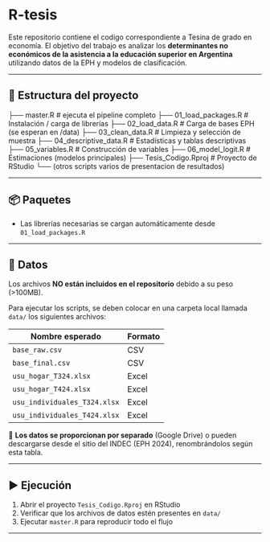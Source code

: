 # R-tesis

Este repositorio contiene el codigo correspondiente a Tesina de grado en economía.
El objetivo del trabajo es analizar los **determinantes no económicos de la asistencia a la educación superior en Argentina** utilizando datos de la EPH y modelos de clasificación.

---

## 📁 Estructura del proyecto
├── master.R                # ejecuta el pipeline completo
├── 01_load_packages.R      # Instalación / carga de librerías
├── 02_load_data.R          # Carga de bases EPH (se esperan en /data)
├── 03_clean_data.R         # Limpieza y selección de muestra
├── 04_descriptive_data.R   # Estadísticas y tablas descriptivas
├── 05_variables.R          # Construcción de variables
├── 06_model_logit.R        # Estimaciones (modelos principales)
├── Tesis_Codigo.Rproj      # Proyecto de RStudio
└── (otros scripts varios de presentacion de resultados)

---

## 📦 Paquetes
- Las librerías necesarias se cargan automáticamente desde `01_load_packages.R`

---

## 📂 Datos

Los archivos **NO están incluidos en el repositorio** debido a su peso (>100MB).

Para ejecutar los scripts, se deben colocar en una carpeta local llamada `data/` los siguientes archivos:

| Nombre esperado | Formato |
|----------------|---------|
| `base_raw.csv` | CSV |
| `base_final.csv` | CSV |
| `usu_hogar_T324.xlsx` | Excel |
| `usu_hogar_T424.xlsx` | Excel |
| `usu_individuales_T324.xlsx` | Excel |
| `usu_individuales_T424.xlsx` | Excel |

📝 **Los datos se proporcionan por separado** (Google Drive) o pueden descargarse desde el sitio del INDEC (EPH 2024), renombrándolos según esta tabla.

---

## ▶️ Ejecución

1. Abrir el proyecto `Tesis_Codigo.Rproj` en RStudio  
2. Verificar que los archivos de datos estén presentes en `data/`  
3. Ejecutar `master.R` para reproducir todo el flujo

---
